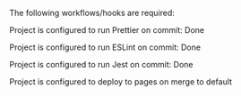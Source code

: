 The following workflows/hooks are required:

Project is configured to run Prettier on commit: Done

Project is configured to run ESLint on commit: Done

Project is configured to run Jest on commit: Done

Project is configured to deploy to pages on merge to default
